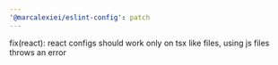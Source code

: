 ```yaml
---
'@marcalexiei/eslint-config': patch
---
```


fix(react): react configs should work only on tsx like files, using js files throws an error
